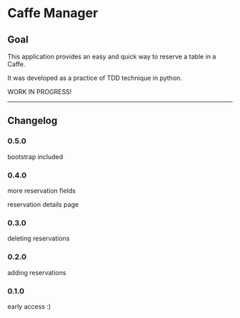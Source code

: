# Caffe Manager
## Goal
This application provides an easy and quick way to reserve a table in a Caffe.

It was developed as a practice of TDD technique in python.

WORK IN PROGRESS! 

***
## Changelog
### 0.5.0
bootstrap included
### 0.4.0
more reservation fields

reservation details page
### 0.3.0
deleting reservations
### 0.2.0
adding reservations
### 0.1.0 
early access :)
